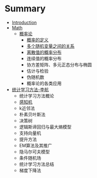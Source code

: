 # Summary

* [Introduction](README.md)
* [Math](chapter1.md)
  * [概率论](chapter1/gai-lv-lun.md)
    * [概率的定义](chapter1/gai-lv-lun/gai-lv-de-ding-yi.md)
    * [多个随机变量之间的关系](chapter1/gai-lv-lun/duo-ge-sui-ji-bian-liang-zhi-jian-de-guan-xi.md)
    * [离散值的概率分布](chapter1/gai-lv-lun/li-san-zhi-de-gai-lv-fen-bu.md)
    * 连续值的概率分布
    * 协方差矩阵、多元正态分布与椭圆
    * 估计与检验
    * 伪随机数
    * 概率论的各类应用
* [统计学习方法-李航](tong-ji-xue-xi-fang-6cd5-li-hang.md)
  * 统计学习方法概论
  * [感知机](tong-ji-xue-xi-fang-6cd5-li-hang/gan-zhi-ji.md)
  * k近邻法
  * 朴素贝叶斯法
  * 决策树
  * 逻辑斯谛回归与最大熵模型
  * 支持向量机
  * 提升方法
  * EM算法及其推广
  * 隐马尔可夫模型
  * 条件随机场
  * 统计学习方法总结
  * 梯度下降法

